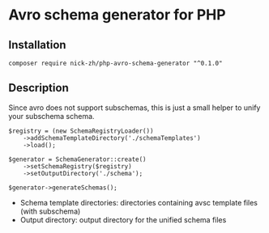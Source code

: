 # Avro schema generator for PHP

## Installation

```
composer require nick-zh/php-avro-schema-generator "^0.1.0"
```

## Description
Since avro does not support subschemas, this is just a small
helper to unify your subschema schema.

```
$registry = (new SchemaRegistryLoader())
    ->addSchemaTemplateDirectory('./schemaTemplates')
    ->load();

$generator = SchemaGenerator::create()
    ->setSchemaRegistry($registry)
    ->setOutputDirectory('./schema');

$generator->generateSchemas();

```

- Schema template directories: directories containing avsc template files (with subschema)
- Output directory: output directory for the unified schema files
